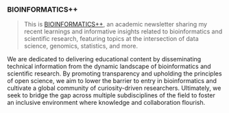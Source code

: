 ### BIOINFORMATICS++

> This is [BIOINFORMATICS++](https://learningbioinformatics.substack.com/), an academic newsletter sharing my recent learnings and informative insights related to bioinformatics and scientific research, featuring topics at the intersection of data science, genomics, statistics, and more.

We are dedicated to delivering educational content by disseminating technical information from the dynamic landscape of bioinformatics and scientific research. By promoting transparency and upholding the principles of open science, we aim to lower the barrier to entry in bioinformatics and cultivate a global community of curiosity-driven researchers. Ultimately, we seek to bridge the gap across multiple subdisciplines of the field to foster an inclusive environment where knowledge and collaboration flourish.
